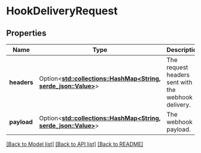 # HookDeliveryRequest

## Properties

Name | Type | Description | Notes
------------ | ------------- | ------------- | -------------
**headers** | Option<[**std::collections::HashMap<String, serde_json::Value>**](serde_json::Value.md)> | The request headers sent with the webhook delivery. | 
**payload** | Option<[**std::collections::HashMap<String, serde_json::Value>**](serde_json::Value.md)> | The webhook payload. | 

[[Back to Model list]](../README.md#documentation-for-models) [[Back to API list]](../README.md#documentation-for-api-endpoints) [[Back to README]](../README.md)


